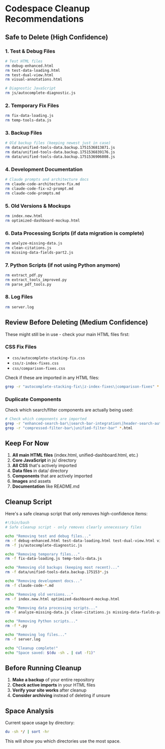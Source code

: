 # Codespace Cleanup Recommendations

## Safe to Delete (High Confidence)

### 1. Test & Debug Files
```bash
# Test HTML files
rm debug-enhanced.html
rm test-data-loading.html
rm test-dual-view.html
rm visual-annotations.html

# Diagnostic JavaScript
rm js/autocomplete-diagnostic.js
```

### 2. Temporary Fix Files
```bash
rm fix-data-loading.js
rm temp-tools-data.js
```

### 3. Backup Files
```bash
# Old backup files (keeping newest just in case)
rm data/unified-tools-data.backup.1751536813871.js
rm data/unified-tools-data.backup.1751536839176.js
rm data/unified-tools-data.backup.1751536906808.js
```

### 4. Development Documentation
```bash
# Claude prompts and architecture docs
rm claude-code-architecture-fix.md
rm claude-code-fix-v2-prompt.md
rm claude-code-prompts.md
```

### 5. Old Versions & Mockups
```bash
rm index.new.html
rm optimized-dashboard-mockup.html
```

### 6. Data Processing Scripts (if data migration is complete)
```bash
rm analyze-missing-data.js
rm clean-citations.js
rm missing-data-fields-part2.js
```

### 7. Python Scripts (if not using Python anymore)
```bash
rm extract_pdf.py
rm extract_tools_improved.py
rm parse_pdf_tools.py
```

### 8. Log Files
```bash
rm server.log
```

## Review Before Deleting (Medium Confidence)

These might still be in use - check your main HTML files first:

### CSS Fix Files
- `css/autocomplete-stacking-fix.css`
- `css/z-index-fixes.css`
- `css/comparison-fixes.css`

Check if these are imported in any HTML files:
```bash
grep -r "autocomplete-stacking-fix\|z-index-fixes\|comparison-fixes" *.html
```

### Duplicate Components
Check which search/filter components are actually being used:
```bash
# Check which components are imported
grep -r "enhanced-search-bar\|search-bar-integration\|header-search-autocomplete" *.html
grep -r "compressed-filter-bar\|unified-filter-bar" *.html
```

## Keep For Now

1. **All main HTML files** (index.html, unified-dashboard.html, etc.)
2. **Core JavaScript** in js/ directory
3. **All CSS** that's actively imported
4. **Data files** in data/ directory
5. **Components** that are actively imported
6. **Images** and assets
7. **Documentation** like README.md

## Cleanup Script

Here's a safe cleanup script that only removes high-confidence items:

```bash
#!/bin/bash
# Safe cleanup script - only removes clearly unnecessary files

echo "Removing test and debug files..."
rm -f debug-enhanced.html test-data-loading.html test-dual-view.html visual-annotations.html
rm -f js/autocomplete-diagnostic.js

echo "Removing temporary files..."
rm -f fix-data-loading.js temp-tools-data.js

echo "Removing old backups (keeping most recent)..."
rm -f data/unified-tools-data.backup.175153*.js

echo "Removing development docs..."
rm -f claude-code-*.md

echo "Removing old versions..."
rm -f index.new.html optimized-dashboard-mockup.html

echo "Removing data processing scripts..."
rm -f analyze-missing-data.js clean-citations.js missing-data-fields-part2.js

echo "Removing Python scripts..."
rm -f *.py

echo "Removing log files..."
rm -f server.log

echo "Cleanup complete!"
echo "Space saved: $(du -sh . | cut -f1)"
```

## Before Running Cleanup

1. **Make a backup** of your entire repository
2. **Check active imports** in your HTML files
3. **Verify your site works** after cleanup
4. **Consider archiving** instead of deleting if unsure

## Space Analysis

Current space usage by directory:
```bash
du -sh */ | sort -hr
```

This will show you which directories use the most space.